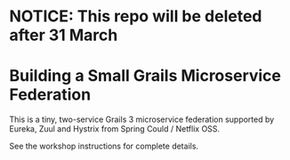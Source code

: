 # NOTICE: This repo will be deleted after 31 March 

# Building a Small Grails Microservice Federation
This is a tiny, two-service Grails 3 microservice federation supported by Eureka, Zuul and Hystrix from Spring Could / Netflix OSS.

See the workshop instructions for complete details.
 
